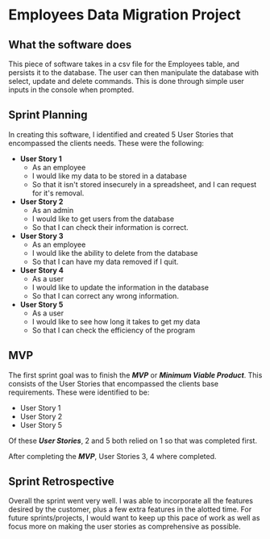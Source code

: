 # Employees Data Migration Project

## What the software does
This piece of software takes in a csv file for the Employees table, and persists it to the database.
The user can then manipulate the database with select, update and delete commands. This is done through simple user inputs in the console when prompted.

## Sprint Planning
 In creating this software, I identified and created 5 User Stories that encompassed the clients needs.
 These were the following:
  - **User Story 1**
    - As an employee
    - I would like my data to be stored in a database
    - So that it isn't stored insecurely in a spreadsheet, and I can request for it's removal.
  - **User Story 2**
    - As an admin
    - I would like to get users from the database
    - So that I can check their information is correct.
  - **User Story 3**
    - As an employee
    - I would like the ability to delete from the database
    - So that I can have my data removed if I quit.
  - **User Story 4**
    - As a user
    - I would like to update the information in the database
    - So that I can correct any wrong information.
  - **User Story 5**
     - As a user
     - I would like to see how long it takes to get my data
     - So that I can check the efficiency of the program

  ## MVP
  The first sprint goal was to finish the ***MVP*** or ***Minimum Viable Product***. This consists of the User Stories that encompassed the clients base requirements. These were identified to be:
   - User Story 1
   - User Story 2
   - User Story 5

   Of these ***User Stories***, 2 and 5 both relied on 1 so that was completed first.

   After completing the ***MVP***, User Stories 3, 4 where completed.

   ## Sprint Retrospective
   Overall the sprint went very well. I was able to incorporate all the features desired by the customer, plus a few extra features in the alotted time. For future sprints/projects, I would want to keep up this pace of work as well as focus more on making the user stories as comprehensive as possible.
